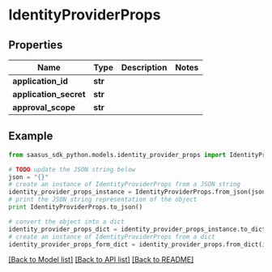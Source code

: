 # IdentityProviderProps


## Properties
Name | Type | Description | Notes
------------ | ------------- | ------------- | -------------
**application_id** | **str** |  | 
**application_secret** | **str** |  | 
**approval_scope** | **str** |  | 

## Example

```python
from saasus_sdk_python.models.identity_provider_props import IdentityProviderProps

# TODO update the JSON string below
json = "{}"
# create an instance of IdentityProviderProps from a JSON string
identity_provider_props_instance = IdentityProviderProps.from_json(json)
# print the JSON string representation of the object
print IdentityProviderProps.to_json()

# convert the object into a dict
identity_provider_props_dict = identity_provider_props_instance.to_dict()
# create an instance of IdentityProviderProps from a dict
identity_provider_props_form_dict = identity_provider_props.from_dict(identity_provider_props_dict)
```
[[Back to Model list]](../README.md#documentation-for-models) [[Back to API list]](../README.md#documentation-for-api-endpoints) [[Back to README]](../README.md)


